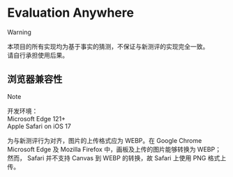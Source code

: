 # Evaluation Anywhere

> [!WARNING]
> 本项目的所有实现均为基于事实的猜测，不保证与新测评的实现完全一致。  
> 请自行承担使用后果。

## 浏览器兼容性

> [!NOTE]
> 开发环境：  
> Microsoft Edge 121+  
> Apple Safari on iOS 17

为与新测评行为对齐，图片的上传格式应为 WEBP。在 Google Chrome
Microsoft Edge 及 Mozilla Firefox 中，画板及上传的图片能够转换为
WEBP；然而， Safari 并不支持 Canvas 到 WEBP 的转换，故 Safari
上使用 PNG 格式上传。